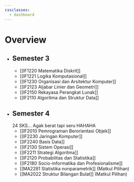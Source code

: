 ```yaml
---
cssclasses:
  - dashboard
---
```

# Overview
- ## Semester 3
	- [[IF1220 Matematika Diskrit]]
	- [[IF1221 Logika Komputasional]]
	- [[IF1230 Organisasi dan Arsitektur Komputer]]
	- [[IF2123 Aljabar Linier dan Geometri]]
	- [[IF2150 Rekayasa Perangkat Lunak]]
	- [[IF2110 Algoritma dan Struktur Data]]
- ## Semester 4
	24 SKS... Agak berat tapi seru HAHAHA
	- [[IF2010 Pemrograman Berorientasi Objek]]
	- [[IF2230 Jaringan Komputer]]
	- [[IF2240 Basis Data]]
	- [[IF2130 Sistem Operasi]]
	- [[IF2211 Strategi Algoritma]]
	- [[IF2120 Probabilitas dan Statistika]]
	- [[IF2180 Socio-informatika dan Profesionalisme]]
	- [[MA2281 Statistika nonparametrik]] (Matkul Pilihan)
	- [[MA2022 Struktur Bilangan Bulat]] (Matkul Pilihan)